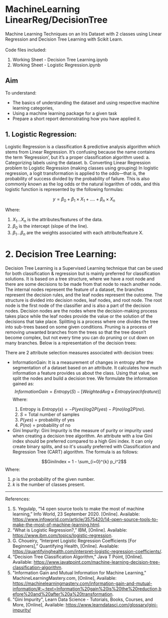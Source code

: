 # MachineLearning LinearReg/DecisionTree
 Machine Learning Techniques on an Iris Dataset with 2 classes using Linear Regression and Decision Tree Learning with Scikit Learn. <br> <br>
 Code files included:
 1. Working Sheet - Decision Tree Learning.ipynb
 2. Working Sheet - Logistic Regression.ipynb

## Aim
To understand:
- The basics of understanding the dataset and using respective machine learning categories,
- Using a machine learning package for a given task
- Prepare a short report demonstrating how you have applied it.


## 1. Logistic Regression: 
Logistic Regression is a classification & predictive analysis algorithm which stems from Linear Regression. It’s confusing because the name contains the term ‘Regression’, but it’s a proper classification algorithm used:
a. Categorizing labels using the dataset.
b. Converting Linear Regression problem to Logistic Regression (making classes using grouping)
In logistic regression, a logit transformation is applied to the odds—that is, the probability of success divided by the probability of failure. This is also commonly known as the log odds or the natural logarithm of odds, and this logistic function is represented by the following formulas:

$$ y = \beta_0 + \beta_1 \times X_1 + .... + \beta_n \times X_n$$

Where:
1. $X_1 ... X_n$ is the attributes/features of the data.
2. $\beta_0$ is the intercept (slope of the line).
3. $\beta_1 ... \beta_n$ are the weights associated with each attribute/feature X.


# 2. Decision Tree Learning: 
Decision Tree Learning is a Supervised Learning technique that can be used for both classification & regression but is mainly preferred for classification solutions. It is based on a tree structure, where we have a root node and there are some decisions to be made from that node to reach another node. The internal nodes represent the feature of a dataset, the branches represent the decision rules, and the leaf nodes represent the outcome.
The structure is divided into decision nodes, leaf nodes, and root node. The root node is the first node of the classifier and is also a part of the decision nodes. Decision nodes are the nodes where the decision-making process takes place while the leaf nodes provide the value or the solution of the decisions that take place. Splitting is a process where one divides the tree into sub-trees based on some given conditions. Pruning is a process of removing unwanted branches from the trees so that the tree doesn’t become complex, but not every time you can do pruning or cut down on many branches. Below is a representation of the decision trees:

There are 2 attribute selection measures associated with decision trees:
- InformationGain: It is a measurement of changes in entropy after the segmentation of a dataset based on an attribute. It calculates how much information a feature provides us about the class. Using that value, we split the nodes and build a decision tree. We formulate the information gained as:
$$Information Gain = Entropy(S) -  [Weighted Avg \times Entropy(each feature)]$$ 
Where:
   1. Entropy is $Entropy(s) = -P(yes)log2 P(yes)- P(no) log2 P(no)$.
   2. $S$ = Total number of samples
   3. $P(yes)$ = probability of yes
   4. $P(no)$ = probability of no

- <Link>Gini Impurity: Gini Impurity is the measure of purity or impurity used when creating a decision tree algorithm. An attribute with a low Gini index should be preferred compared to a high Gini index. It can only create binary splits, and so it's usually preferred with Classification and Regression Tree (CART) algorithm. The formula is as follows:
$$GiniIndex = 1 - \sum_{i=0}^{k} p_i^2$$
Where:
   1. $p$ is the probability of the given number.
   2. $k$ is the number of classes present.

---
References:
1. S. Yegulalp, “14 open source tools to make the most of machine learning,” Info World, 23 September 2020. [Online]. Available: https://www.infoworld.com/article/3575420/14-open-source-tools-to-make-the-most-of-machine-learning.html.
2. “What is Logistic Regression?,” IBM, [Online]. Available: https://www.ibm.com/topics/logistic-regression.
3. G. Choueiry, “Interpret Logistic Regression Coefficients [For Beginners],” Quantifying Health, [Online]. Available: https://quantifyinghealth.com/interpret-logistic-regression-coefficients/.
4. “Decision Tree Classification Algorithm,” Java T Point, [Online]. Available: https://www.javatpoint.com/machine-learning-decision-tree-classification-algorithm.
5. "Information Gain and Mutual Information for Machine Learning," MachineLearningMastery.com, [Online], Available: https://machinelearningmastery.com/information-gain-and-mutual-information/#:~:text=Information%20gain%20is%20the%20reduction,before%20and%20after%20a%20transformation.
6. "Gini Impurity", Learn Data Science - Tutorials, Books, Courses, and More, [Online], Available: https://www.learndatasci.com/glossary/gini-impurity/
